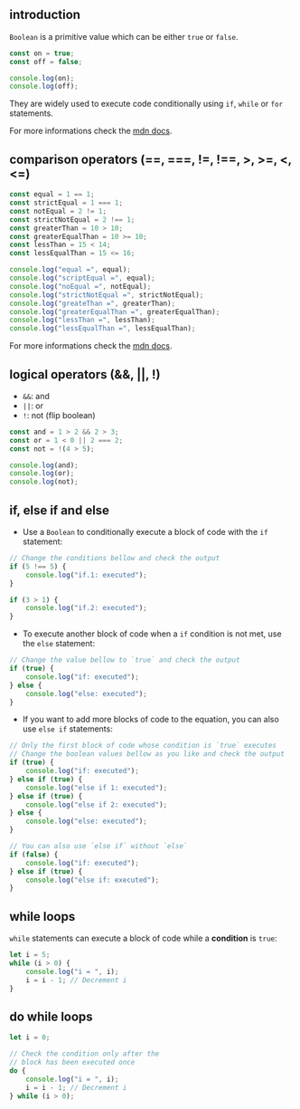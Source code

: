 ## introduction

`Boolean` is a primitive value which can be either `true` or `false`.

```javascript
const on = true;
const off = false;

console.log(on);
console.log(off);
```

They are widely used to execute code conditionally using `if`, `while` or `for` statements.

For more informations check the [mdn docs](https://developer.mozilla.org/docs/Web/JavaScript/Reference/Global_Objects/Boolean).

## comparison operators (==, ===, !=, !==, >, >=, <, <=)

```javascript
const equal = 1 == 1;
const strictEqual = 1 === 1;
const notEqual = 2 != 1;
const strictNotEqual = 2 !== 1;
const greaterThan = 10 > 10;
const greaterEqualThan = 10 >= 10;
const lessThan = 15 < 14;
const lessEqualThan = 15 <= 16;

console.log("equal =", equal);
console.log("scriptEqual =", equal);
console.log("noEqual =", notEqual);
console.log("strictNotEqual =", strictNotEqual);
console.log("greateThan =", greaterThan);
console.log("greaterEqualThan =", greaterEqualThan);
console.log("lessThan =", lessThan);
console.log("lessEqualThan =", lessEqualThan);
```

For more informations check the [mdn docs](https://developer.mozilla.org/docs/Web/JavaScript/Guide/Expressions_and_operators#comparison_operators).

## logical operators (&&, ||, !)

- `&&`: and
- `||`: or
- `!`: not (flip boolean)

```javascript
const and = 1 > 2 && 2 > 3;
const or = 1 < 0 || 2 === 2;
const not = !(4 > 5);

console.log(and);
console.log(or);
console.log(not);
```

## if, else if and else

- Use a `Boolean` to conditionally execute a block of code with the `if` statement:

```javascript
// Change the conditions bellow and check the output
if (5 !== 5) {
	console.log("if.1: executed");
}

if (3 > 1) {
	console.log("if.2: executed");
}
```

- To execute another block of code when a `if` condition is not met, use the `else` statement:

```javascript
// Change the value bellow to `true` and check the output
if (true) {
	console.log("if: executed");
} else {
	console.log("else: executed");
}
```

- If you want to add more blocks of code to the equation, you can also use `else if` statements:

```javascript
// Only the first block of code whose condition is `true` executes
// Change the boolean values bellow as you like and check the output
if (true) {
	console.log("if: executed");
} else if (true) {
	console.log("else if 1: executed");
} else if (true) {
	console.log("else if 2: executed");
} else {
	console.log("else: executed");
}
```

```javascript
// You can also use `else if` without `else`
if (false) {
	console.log("if: executed");
} else if (true) {
	console.log("else if: executed");
}
```

## while loops

`while` statements can execute a block of code while a **condition** is `true`:

```javascript
let i = 5;
while (i > 0) {
	console.log("i = ", i);
	i = i - 1; // Decrement i
}
```

## do while loops

```javascript
let i = 0;

// Check the condition only after the
// block has been executed once
do {
	console.log("i = ", i);
	i = i - 1; // Decrement i
} while (i > 0);
```
